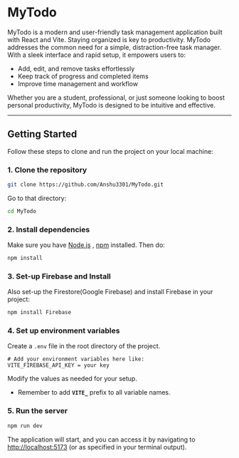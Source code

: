 # MyTodo

MyTodo is a modern and user-friendly task management application built with React and Vite. 
Staying organized is key to productivity. MyTodo addresses the common need for a simple, distraction-free task manager. With a sleek interface and rapid setup, it empowers users to:

- Add, edit, and remove tasks effortlessly
- Keep track of progress and completed items
- Improve time management and workflow

Whether you are a student, professional, or just someone looking to boost personal productivity, MyTodo is designed to be intuitive and effective.

---

## Getting Started

Follow these steps to clone and run the project on your local machine:

### 1. Clone the repository

```sh
git clone https://github.com/Anshu3301/MyTodo.git
```
Go to that directory:
```sh
cd MyTodo
```

### 2. Install dependencies

Make sure you have [Node.js](https://nodejs.org/) , [npm](https://www.npmjs.com/) installed.
Then do:
```sh
npm install
```

### 3. Set-up Firebase and Install
Also set-up the Firestore(Google Firebase) and install Firebase in your project:
```bash
npm install Firebase
```

### 4. Set up environment variables

Create a `.env` file in the root directory of the project. 

```
# Add your environment variables here like:
VITE_FIREBASE_API_KEY = your key
```
Modify the values as needed for your setup.
- Remember to add **`VITE_`** prefix to all variable names.

### 5. Run the server

```sh
npm run dev
```

The application will start, and you can access it by navigating to [http://localhost:5173](http://localhost:5173) (or as specified in your terminal output).
